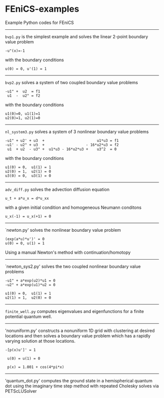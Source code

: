 FEniCS-examples
===============

Example Python codes for FEniCS 

---

`bvp1.py` is the simplest example and solves the linear
2-point boundary value problem 

    -u"(x)=-1 

with the boundary conditions

    u(0) = 0, u'(1) = 1

---

`bvp2.py` solves a system of two coupled boundary value problems

    -u1" +  u2  = f1
     u1  -  u2" = f2

with the boundary conditions

    u1(0)=0, u1(1)=1
    u2(0)=1, u2(1)=0

---

`nl_system3.py` solves a system of 3 nonlinear boundary value problems

    -u1" + u2' + u3  +                        u1*u3 = f1
    -u1' - u2" + u3  +                   - 16*u2*u3 = f2
     u1  + u2  - u3" +  u1*u3 - 16*u2*u3 +    u3^2  = 0 

with the boundary conditions 

    u1(0) = 0,  u1(1) = 1
    u2(0) = 1,  u2(1) = 0
    u3(0) = 0,  u3(1) = 0

---

`adv_diff.py` solves the advection diffusion equation

    u_t + a*u_x = d*u_xx

with a given initial condition and homogeneous Neumann conditons

    u_x(-1) = u_x(+1) = 0

---

`newton.py' solves the nonlinear boundary value problem

    (exp(a*u)*u')' = 0
    u(0) = 0, u(1) = 1

Using a manual Newton's method with continuation/homotopy

---

`newton_sys2.py' solves the two coupled nonlinear boundary value problems

    -u1" + a*exp(u2)*u1 = 0
    -u2" + a*exp(u1)*u2 = 0

    u1(0) = 0,  u1(1) = 1
    u2(1) = 1,  u2(0) = 0    

---

`finite_well.py` computes eigenvalues and eigenfunctions for 
a finite potential quantum well. 

---

'nonuniform.py' constructs a nonuniform 1D grid with clustering at 
desired locations and then solves a boundary value problem which has
a rapidly varying solution at those locations. 

    -[p(x)u']' = 1 

     u(0) = u(1) = 0
 
     p(x) = 1.001 + cos(4*pi*x)

---

'quantum_dot.py' computes the ground state in a hemispherical quantum
dot using the imaginary time step method with repeated Cholesky solves
via PETScLUSolver

    




